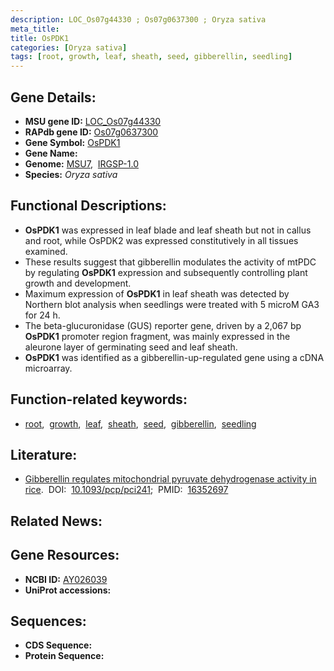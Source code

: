 ```yaml
---
description: LOC_Os07g44330 ; Os07g0637300 ; Oryza sativa
meta_title:
title: OsPDK1
categories: [Oryza sativa]
tags: [root, growth, leaf, sheath, seed, gibberellin, seedling]
---
```


## Gene Details:
- **MSU gene ID:** [LOC_Os07g44330](http://rice.uga.edu/cgi-bin/ORF_infopage.cgi?orf=LOC_Os07g44330)  
- **RAPdb gene ID:** [Os07g0637300](https://rapdb.dna.affrc.go.jp/locus/?name=Os07g0637300)  
- **Gene Symbol:** <u>OsPDK1</u>
- **Gene Name:**
- **Genome:**  [MSU7](http://rice.uga.edu/),&nbsp;&nbsp;[IRGSP-1.0](https://rapdb.dna.affrc.go.jp/download/irgsp1.html)
- **Species:** *Oryza sativa*

## Functional Descriptions:
   - **OsPDK1** was expressed in leaf blade and leaf sheath but not in callus and root, while OsPDK2 was expressed constitutively in all tissues examined.
   - These results suggest that gibberellin modulates the activity of mtPDC by regulating **OsPDK1** expression and subsequently controlling plant growth and development.
   - Maximum expression of **OsPDK1** in leaf sheath was detected by Northern blot analysis when seedlings were treated with 5 microM GA3 for 24 h.
   - The beta-glucuronidase (GUS) reporter gene, driven by a 2,067 bp **OsPDK1** promoter region fragment, was mainly expressed in the aleurone layer of germinating seed and leaf sheath.
   - **OsPDK1** was identified as a gibberellin-up-regulated gene using a cDNA microarray.

## Function-related keywords:
   - [root](/tags/root/),&nbsp;&nbsp;[growth](/tags/growth/),&nbsp;&nbsp;[leaf](/tags/leaf/),&nbsp;&nbsp;[sheath](/tags/sheath/),&nbsp;&nbsp;[seed](/tags/seed/),&nbsp;&nbsp;[gibberellin](/tags/gibberellin/),&nbsp;&nbsp;[seedling](/tags/seedling/)

## Literature:
   - [Gibberellin regulates mitochondrial pyruvate dehydrogenase activity in rice](https://www.doi.org/10.1093/pcp/pci241).&nbsp;&nbsp;DOI:&nbsp;&nbsp;[10.1093/pcp/pci241](https://www.doi.org/10.1093/pcp/pci241);&nbsp;&nbsp;PMID:&nbsp;&nbsp;[16352697](https://pubmed.ncbi.nlm.nih.gov/16352697/)

## Related News:

## Gene Resources:
- **NCBI ID:**  [AY026039](http://www.ncbi.nlm.nih.gov/nuccore/AY026039)
- **UniProt accessions:** [](https://www.uniprot.org/uniprotkb//entry)

## Sequences:
- **CDS Sequence:**
- **Protein Sequence:**
